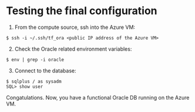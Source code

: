 # Testing the final configuration


1. From the compute source, ssh into the Azure VM:
```
$ ssh -i ~/.ssh/tf_ora <public IP address of the Azure VM>
```

2. Check the Oracle related environment variables:
```
$ env | grep -i oracle
```

3. Connect to the database:
```
$ sqlplus / as sysadm
SQL> show user
```

Congatulations. Now, you have a functional Oracle DB running on the Azure VM.